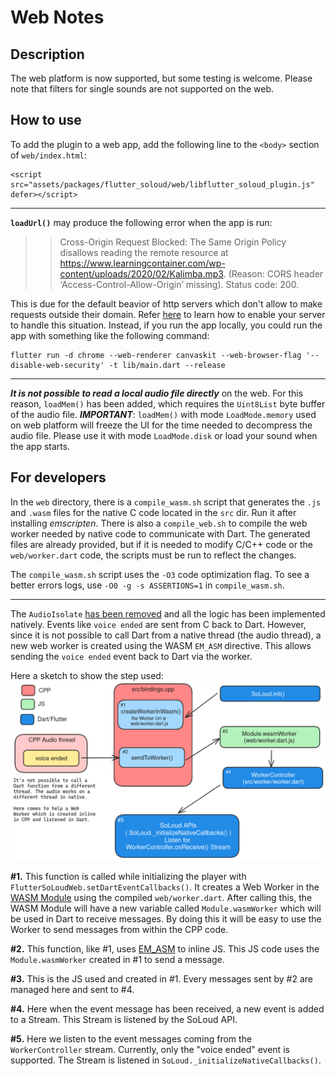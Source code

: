 # Web Notes


## Description

The web platform is now supported, but some testing is welcome.
Please note that filters for single sounds are not supported on the web.

## How to use

To add the plugin to a web app, add the following line to the `<body>` section of `web/index.html`:
```
<script src="assets/packages/flutter_soloud/web/libflutter_soloud_plugin.js" defer></script>
```

---

**`loadUrl()`** may produce the following error when the app is run:
>> Cross-Origin Request Blocked: The Same Origin Policy disallows reading the remote resource at https://www.learningcontainer.com/wp-content/uploads/2020/02/Kalimba.mp3. (Reason: CORS header ‘Access-Control-Allow-Origin’ missing). Status code: 200.

This is due for the default beavior of http servers which don't allow to make requests outside their domain. Refer [here](https://enable-cors.org/server.html) to learn how to enable your server to handle this situation.
Instead, if you run the app locally, you could run the app with something like the following command:
```
flutter run -d chrome --web-renderer canvaskit --web-browser-flag '--disable-web-security' -t lib/main.dart --release
```

---

***It is not possible to read a local audio file directly*** on the web. For this reason, `loadMem()` has been added, which requires the `Uint8List` byte buffer of the audio file.
***IMPORTANT***: `loadMem()` with mode `LoadMode.memory` used on web platform will freeze the UI for the time needed to decompress the audio file. Please use it with mode `LoadMode.disk` or load your sound when the app starts.

## For developers

In the `web` directory, there is a `compile_wasm.sh` script that generates the `.js` and `.wasm` files for the native C code located in the `src` dir. Run it after installing *emscripten*. There is also a `compile_web.sh` to compile the web worker needed by native code to communicate with Dart. The generated files are already provided, but if it is needed to modify C/C++ code or the `web/worker.dart` code, the scripts must be run to reflect the changes.

The `compile_wasm.sh` script uses the `-O3` code optimization flag.
To see a better errors logs, use `-O0 -g -s ASSERTIONS=1` in `compile_wasm.sh`.

---

The `AudioIsolate` [has been removed](https://github.com/alnitak/flutter_soloud/pull/89) and all the logic has been implemented natively. Events like `voice ended` are sent from C back to Dart. However, since it is not possible to call Dart from a native thread (the audio thread), a new web worker is created using the WASM `EM_ASM` directive. This allows sending the `voice ended` event back to Dart via the worker.

Here a sketch to show the step used:
![sketch](img/wasmWorker.png)

**#1.** This function is called while initializing the player with `FlutterSoLoudWeb.setDartEventCallbacks()`.
It creates a Web Worker in the [WASM Module](https://emscripten.org/docs/api_reference/module.html) using the compiled `web/worker.dart`. After calling this, the WASM Module will have a new variable called `Module.wasmWorker` which will be used in Dart to receive messages.
By doing this it will be easy to use the Worker to send messages from within the CPP code.

**#2.** This function, like #1, uses [EM_ASM](https://emscripten.org/docs/porting/connecting_cpp_and_javascript/Interacting-with-code.html#interacting-with-code-call-javascript-from-native) to inline JS. This JS code uses the `Module.wasmWorker` created in #1 to send a message.

**#3.** This is the JS used and created in #1. Every messages sent by #2 are managed here and sent to #4.

**#4.** Here when the event message has been received, a new event is added to a Stream. This Stream is listened by the SoLoud API.

**#5.** Here we listen to the event messages coming from the `WorkerController` stream. Currently, only the "voice ended" event is supported. The Stream is listened in `SoLoud._initializeNativeCallbacks()`.
